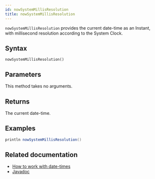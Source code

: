 ```yaml
---
id: nowSystemMillisResolution
title: nowSystemMillisResolution
---
```


`nowSystemMillisResolution` provides the current date-time as an Instant, with millisecond resolution according to the System Clock.

## Syntax

```
nowSystemMillisResolution()
```

## Parameters

This method takes no arguments.

## Returns

The current date-time.

## Examples

```groovy order=null
println nowSystemMillisResolution()
```

## Related documentation

- [How to work with date-times](../../../how-to-guides/work-with-date-time.md)
- [Javadoc](<https://deephaven.io/core/javadoc/io/deephaven/time/DateTimeUtils.html#nowSystemMillisResolution()>)
